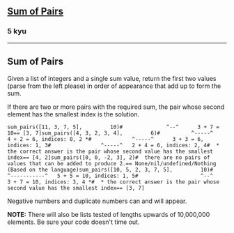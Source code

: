 <h2><a href=https://www.codewars.com/kata/54d81488b981293527000c8f/train/javascript target="_blank">Sum of Pairs</a></h2><h3>5 kyu</h3><hr><h2 id="sum-of-pairs">Sum of Pairs</h2><p>Given a list of integers and a single sum value, return the first two values (parse from the left please) in order of appearance that add up to form the sum.</p><p>If there are two or more pairs with the required sum, the pair whose second element has the smallest index is the solution.</p><pre><code class="language-python"><span class="cm-variable">sum_pairs</span>([<span class="cm-number">11</span>, <span class="cm-number">3</span>, <span class="cm-number">7</span>, <span class="cm-number">5</span>],         <span class="cm-number">10</span>)<span class="cm-comment">#              ^--^      3 + 7 = 10</span><span class="cm-operator">==</span> [<span class="cm-number">3</span>, <span class="cm-number">7</span>]<span class="cm-variable">sum_pairs</span>([<span class="cm-number">4</span>, <span class="cm-number">3</span>, <span class="cm-number">2</span>, <span class="cm-number">3</span>, <span class="cm-number">4</span>],         <span class="cm-number">6</span>)<span class="cm-comment">#          ^-----^         4 + 2 = 6, indices: 0, 2 *</span><span class="cm-comment">#             ^-----^      3 + 3 = 6, indices: 1, 3</span><span class="cm-comment">#                ^-----^   2 + 4 = 6, indices: 2, 4</span><span class="cm-comment">#  * the correct answer is the pair whose second value has the smallest index</span><span class="cm-operator">==</span> [<span class="cm-number">4</span>, <span class="cm-number">2</span>]<span class="cm-variable">sum_pairs</span>([<span class="cm-number">0</span>, <span class="cm-number">0</span>, <span class="cm-operator">-</span><span class="cm-number">2</span>, <span class="cm-number">3</span>], <span class="cm-number">2</span>)<span class="cm-comment">#  there are no pairs of values that can be added to produce 2.</span><span class="cm-operator">==</span> <span class="cm-keyword">None</span><span class="cm-operator">/</span><span class="cm-variable">nil</span><span class="cm-operator">/</span><span class="cm-variable">undefined</span><span class="cm-operator">/</span><span class="cm-variable">Nothing</span> (<span class="cm-variable">Based</span> <span class="cm-variable">on</span> <span class="cm-variable">the</span> <span class="cm-variable">language</span>)<span class="cm-variable">sum_pairs</span>([<span class="cm-number">10</span>, <span class="cm-number">5</span>, <span class="cm-number">2</span>, <span class="cm-number">3</span>, <span class="cm-number">7</span>, <span class="cm-number">5</span>],         <span class="cm-number">10</span>)<span class="cm-comment">#              ^-----------^   5 + 5 = 10, indices: 1, 5</span><span class="cm-comment">#                    ^--^      3 + 7 = 10, indices: 3, 4 *</span><span class="cm-comment">#  * the correct answer is the pair whose second value has the smallest index</span><span class="cm-operator">==</span> [<span class="cm-number">3</span>, <span class="cm-number">7</span>]</code></pre><p>Negative numbers and duplicate numbers can and will appear.</p><p><strong>NOTE:</strong> There will also be lists tested of lengths upwards of 10,000,000 elements. Be sure your code doesn't time out.</p>